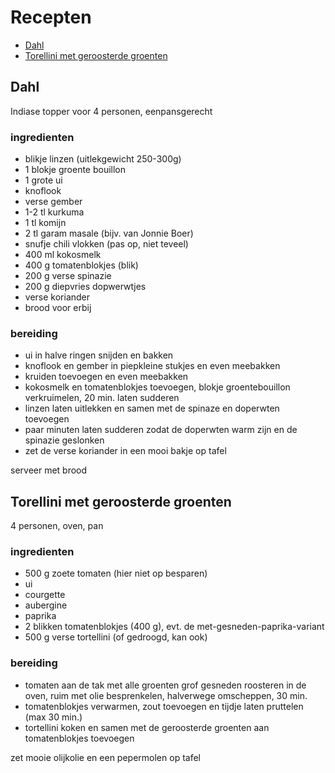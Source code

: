 # Recepten

- [Dahl](#dahl)
- [Torellini met geroosterde groenten](#torellini-met-geroosterde-groenten)

## Dahl

Indiase topper voor 4 personen, eenpansgerecht

### ingredienten

- blikje linzen (uitlekgewicht 250-300g)
- 1 blokje groente bouillon
- 1 grote ui
- knoflook
- verse gember
- 1-2 tl kurkuma
- 1 tl komijn
- 2 tl garam masale (bijv. van Jonnie Boer)
- snufje chili vlokken (pas op, niet teveel)
- 400 ml kokosmelk
- 400 g tomatenblokjes (blik)
- 200 g verse spinazie
- 200 g diepvries dopwerwtjes
- verse koriander
- brood voor erbij

### bereiding

- ui in halve ringen snijden en bakken
- knoflook en gember in piepkleine stukjes en even meebakken
- kruiden toevoegen en even meebakken
- kokosmelk en tomatenblokjes toevoegen, blokje groentebouillon verkruimelen, 20 min. laten sudderen
- linzen laten uitlekken en samen met de spinaze en doperwten toevoegen
- paar minuten laten sudderen zodat de doperwten warm zijn en de spinazie geslonken
- zet de verse koriander in een mooi bakje op tafel

serveer met brood

## Torellini met geroosterde groenten

4 personen, oven, pan

### ingredienten

- 500 g zoete tomaten (hier niet op besparen)
- ui
- courgette
- aubergine
- paprika
- 2 blikken tomatenblokjes (400 g), evt. de met-gesneden-paprika-variant
- 500 g verse tortellini (of gedroogd, kan ook)

### bereiding

- tomaten aan de tak met alle groenten grof gesneden roosteren in de oven, ruim met olie besprenkelen, halverwege omscheppen, 30 min.
- tomatenblokjes verwarmen, zout toevoegen en tijdje laten pruttelen (max 30 min.)
- tortellini koken en samen met de geroosterde groenten aan tomatenblokjes toevoegen

zet mooie olijkolie en een pepermolen op tafel
